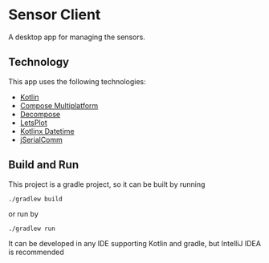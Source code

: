 Sensor Client
=============

A desktop app for managing the sensors.

Technology
----------

This app uses the following technologies:

 - [Kotlin](https://kotlinlang.org/)
 - [Compose Multiplatform](https://www.jetbrains.com/compose-multiplatform/)
 - [Decompose](https://github.com/arkivanov/Decompose)
 - [LetsPlot](https://github.com/JetBrains/lets-plot)
 - [Kotlinx Datetime](https://github.com/Kotlin/kotlinx-datetime)
 - [jSerialComm](https://fazecast.github.io/jSerialComm/)

Build and Run
-------------

This project is a gradle project, so it can be
built by running

`./gradlew build`

or run by

`./gradlew run`

It can be developed in any IDE supporting Kotlin
and gradle, but IntelliJ IDEA is recommended
